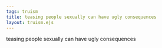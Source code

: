 ```yaml
---
tags: truism
title: teasing people sexually can have ugly consequences
layout: truism.ejs
---
```


teasing people sexually can have ugly consequences